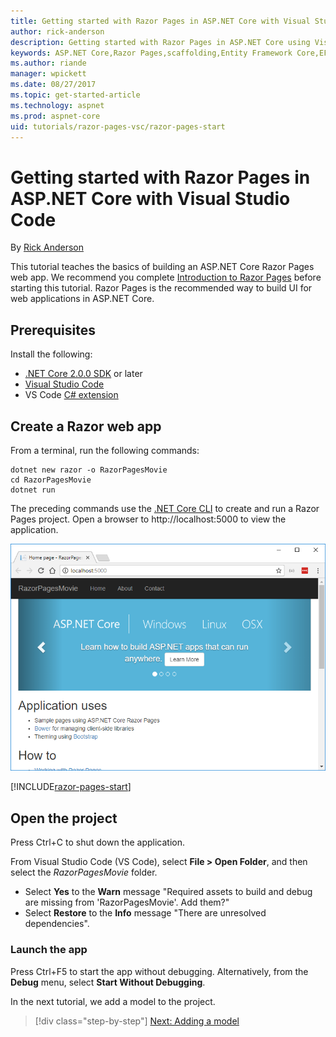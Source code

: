 ```yaml
---
title: Getting started with Razor Pages in ASP.NET Core with Visual Studio Code
author: rick-anderson
description: Getting started with Razor Pages in ASP.NET Core using Visual Studio Code
keywords: ASP.NET Core,Razor Pages,scaffolding,Entity Framework Core,EF,EF Core,database,mac,macOS,Visual Studio Code,Code
ms.author: riande
manager: wpickett
ms.date: 08/27/2017
ms.topic: get-started-article
ms.technology: aspnet
ms.prod: aspnet-core
uid: tutorials/razor-pages-vsc/razor-pages-start
---
```

# Getting started with Razor Pages in ASP.NET Core with Visual Studio Code

By [Rick Anderson](https://twitter.com/RickAndMSFT)

This tutorial teaches the basics of building an ASP.NET Core Razor Pages web app. We recommend you complete [Introduction to Razor Pages](xref:mvc/razor-pages/index) before starting this tutorial. Razor Pages is the recommended way to build UI for web applications in ASP.NET Core.

## Prerequisites

Install the following:

* [.NET Core 2.0.0 SDK](https://www.microsoft.com/net/core) or later
* [Visual Studio Code](https://code.visualstudio.com)
* VS Code [C# extension](https://marketplace.visualstudio.com/items?itemName=ms-vscode.csharp) 

## Create a Razor web app

From a terminal, run the following commands:

```console
dotnet new razor -o RazorPagesMovie
cd RazorPagesMovie
dotnet run
```

The preceding commands use the [.NET Core CLI](https://docs.microsoft.com/dotnet/core/tools/dotnet) to create and run a Razor Pages project. Open a browser to http://localhost:5000 to view the application.

![Home or Index page](../razor-pages/razor-pages-start/_static/home.png)

[!INCLUDE[razor-pages-start](../../includes/RP/razor-pages-start.md)]

## Open the project

Press Ctrl+C to shut down the application.

From Visual Studio Code (VS Code), select **File > Open Folder**, and then select the *RazorPagesMovie* folder.

- Select **Yes** to the **Warn** message "Required assets to build and debug are missing from 'RazorPagesMovie'. Add them?"
- Select **Restore** to the **Info** message "There are unresolved dependencies".

### Launch the app

Press Ctrl+F5 to start the app without debugging. Alternatively, from the **Debug** menu, select **Start Without Debugging**.

In the next tutorial, we add a model to the project. 

>[!div class="step-by-step"]
[Next: Adding a model](xref:tutorials/razor-pages-vsc/model)  
